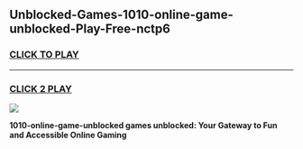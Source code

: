 
## Unblocked-Games-1010-online-game-unblocked-Play-Free-nctp6
<h3>
<a href="https://premium76.site?title=1010-online-game-unblocked&ref=17A">CLICK TO PLAY</a></h3>
<hr>

<h3>
<a href="https://premium76.site?title=1010-online-game-unblocked&ref=17A">CLICK 2 PLAY</a>
  
</h3>

<a href="https://premium76.site?title=1010-online-game-unblocked&ref=17A"><img src="https://clearcache.store/games.png"></a>


**1010-online-game-unblocked games unblocked: Your Gateway to Fun and Accessible Online Gaming**
